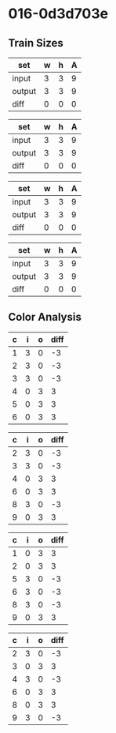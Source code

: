 # 016-0d3d703e
## Train Sizes

|set|w|h|A|
|---|---|---|---|
|input|3|3|9|
|output|3|3|9|
|diff|0|0|0|


|set|w|h|A|
|---|---|---|---|
|input|3|3|9|
|output|3|3|9|
|diff|0|0|0|


|set|w|h|A|
|---|---|---|---|
|input|3|3|9|
|output|3|3|9|
|diff|0|0|0|


|set|w|h|A|
|---|---|---|---|
|input|3|3|9|
|output|3|3|9|
|diff|0|0|0|


## Color Analysis

|c|i|o|diff|
|---|---|---|---|
|1|3|0|-3|
|2|3|0|-3|
|3|3|0|-3|
|4|0|3|3|
|5|0|3|3|
|6|0|3|3|


|c|i|o|diff|
|---|---|---|---|
|2|3|0|-3|
|3|3|0|-3|
|4|0|3|3|
|6|0|3|3|
|8|3|0|-3|
|9|0|3|3|


|c|i|o|diff|
|---|---|---|---|
|1|0|3|3|
|2|0|3|3|
|5|3|0|-3|
|6|3|0|-3|
|8|3|0|-3|
|9|0|3|3|


|c|i|o|diff|
|---|---|---|---|
|2|3|0|-3|
|3|0|3|3|
|4|3|0|-3|
|6|0|3|3|
|8|0|3|3|
|9|3|0|-3|

